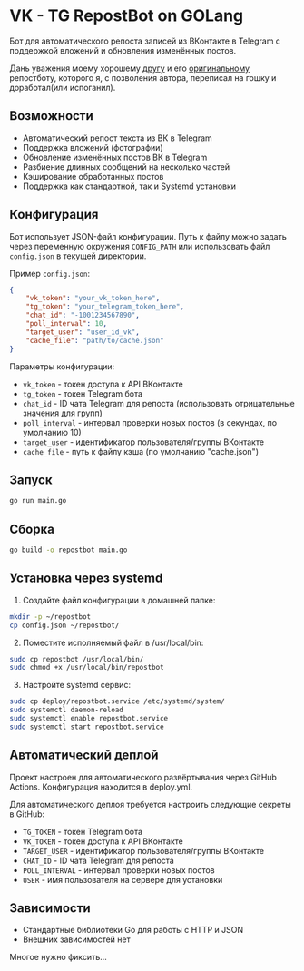 # VK - TG RepostBot on GOLang

Бот для автоматического репоста записей из ВКонтакте в Telegram с поддержкой вложений и обновления изменённых постов.

Дань уважения моему хорошему [другу](https://github.com/dx3mod) и его [оригинальному](https://github.com/dx3mod/repostbot/tree/master) репостботу, которого я, с позволения автора, переписал на гошку и доработал(или испоганил).

## Возможности

- Автоматический репост текста из ВК в Telegram
- Поддержка вложений (фотографии)
- Обновление изменённых постов ВК в Telegram
- Разбиение длинных сообщений на несколько частей
- Кэширование обработанных постов
- Поддержка как стандартной, так и Systemd установки

## Конфигурация

Бот использует JSON-файл конфигурации. Путь к файлу можно задать через переменную окружения `CONFIG_PATH` или использовать файл `config.json` в текущей директории.

Пример `config.json`:
```json
{
    "vk_token": "your_vk_token_here",
    "tg_token": "your_telegram_token_here",
    "chat_id": "-1001234567890",
    "poll_interval": 10,
    "target_user": "user_id_vk",
    "cache_file": "path/to/cache.json"
}
```

Параметры конфигурации:
- `vk_token` - токен доступа к API ВКонтакте
- `tg_token` - токен Telegram бота
- `chat_id` - ID чата Telegram для репоста (использовать отрицательные значения для групп)
- `poll_interval` - интервал проверки новых постов (в секундах, по умолчанию 10)
- `target_user` - идентификатор пользователя/группы ВКонтакте
- `cache_file` - путь к файлу кэша (по умолчанию "cache.json")

## Запуск

```bash
go run main.go
```

## Сборка

```bash
go build -o repostbot main.go
```
## Установка через systemd

1. Создайте файл конфигурации в домашней папке:
```bash
mkdir -p ~/repostbot
cp config.json ~/repostbot/
```

2. Поместите исполняемый файл в /usr/local/bin:
```bash
sudo cp repostbot /usr/local/bin/
sudo chmod +x /usr/local/bin/repostbot
```

3. Настройте systemd сервис:
```bash
sudo cp deploy/repostbot.service /etc/systemd/system/
sudo systemctl daemon-reload
sudo systemctl enable repostbot.service
sudo systemctl start repostbot.service
```

## Автоматический деплой
Проект настроен для автоматического развёртывания через GitHub Actions. Конфигурация находится в deploy.yml.

Для автоматического деплоя требуется настроить следующие секреты в GitHub:
- `TG_TOKEN` - токен Telegram бота
- `VK_TOKEN` - токен доступа к API ВКонтакте
- `TARGET_USER` - идентификатор пользователя/группы ВКонтакте
- `CHAT_ID` - ID чата Telegram для репоста
- `POLL_INTERVAL` - интервал проверки новых постов
- `USER` - имя пользователя на сервере для установки

## Зависимости

- Стандартные библиотеки Go для работы с HTTP и JSON
- Внешних зависимостей нет

Многое нужно фиксить...
